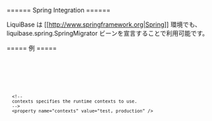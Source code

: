 ====== Spring Integration ======

LiquiBase は [[http://www.springframework.org|Spring]] 環境でも、liquibase.spring.SpringMigrator ビーンを宣言することで利用可能です。



===== 例 =====

<code xml>
<bean id="liquibase" class="liquibase.integration.spring.SpringLiquibase">
      <property name="dataSource" ref="myDataSource" />
      <property name="changeLog" value="classpath:db-changelog.xml" />

      <!--
      contexts specifies the runtime contexts to use.
      -->
      <property name="contexts" value="test, production" />
 </bean>
</code>

